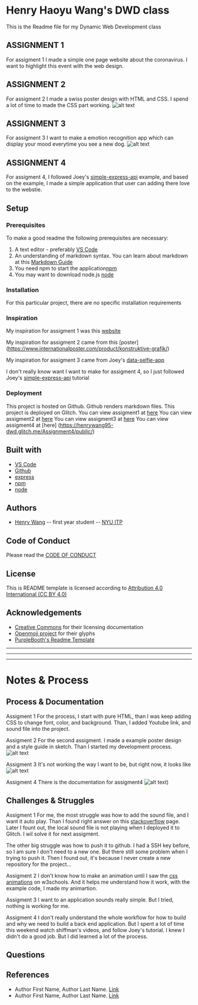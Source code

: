 <!-- Every README should start with an H1 -->
# Henry Haoyu Wang's DWD class
<!-- A one sentence description of the project or assignment -->
This is the Readme file for my Dynamic Web Development class

<!-- It is good practice to add an about or summary -->

## ASSIGNMENT 1 
For assigment 1 I made a simple one page website about the coronavirus. I want to highlight this event with the web design.

## ASSIGNMENT 2
For assigment 2 I made a swiss poster design with HTML and CSS. I spend a lot of time to made the CSS part working.
![alt text](https://github.com/henrywang95/DWD/blob/master/Assignment2/final_design.gif)

## ASSIGNMENT 3 
For assigment 3 I want to make a emotion recognition app which can display your mood everytime you see a new dog. 
 ![alt text](https://github.com/henrywang95/DWD/blob/master/Assignment3/sketch.JPG)

 ## ASSIGNMENT 4
 For assigment 4, I followed Joey's [simple-express-api](https://github.com/joeyklee/simple-express-api) example, and based on the example, I made a simple application that user can adding there love to the webstie. 

<!-- It is essential to describe how to set up your project -->
## Setup

<!-- Any knowledge or tools you will need before hand -->
### Prerequisites

To make a good readme the following prerequisites are necessary:
1. A text editor - preferably [VS Code](https://code.visualstudio.com/)
2. An understanding of markdown syntax. You can learn about markdown at this [Markdown Guide](https://www.markdownguide.org/getting-started/)
3. You need npm to start the application[npm](https://www.npmjs.com/)
4. You may want to download node.js [node](https://nodejs.org/en/)

<!-- any installation needs should be defined -->
### Installation

For this particular project, there are no specific installation requirements

<!-- Write instructions on how to start working on your project -->
### Inspiration
My inspiration for assigment 1 was this [website](https://www.worldometers.info/coronavirus/)

My inspiration for assigment 2 came from this [poster] (https://www.internationalposter.com/product/konstruktive-grafik/) 

My inspiration for assigment 3 came from Joey's [data-selfie-app](https://github.com/joeyklee/data-selfie-app)

I don't really know want I want to make for assigment 4, so I just followed Joey's [simple-express-api](https://github.com/joeyklee/simple-express-api) tutorial 
<!-- Notes about the deployment -->
### Deployment

This project is hosted on Github. Github renders markdown files.
This project is deployed on Glitch.
You can view assigment1 at [here](https://henrywang95-dwd.glitch.me/Assignment1/)
You can view assigment2 at [here](https://henrywang95-dwd.glitch.me/Assignment2/)
You can view assigment3 at [here](https://henrywang95-dwd.glitch.me/Assignment3/)
You can view assigment4 at [here] (https://henrywang95-dwd.glitch.me/Assignment4/public/)
## Built with

* [VS Code](https://code.visualstudio.com/)
* [Github](https://github.com)
* [express](https://expressjs.com/)
* [npm](https://www.npmjs.com/)
* [node](https://nodejs.org/en/)
## Authors

* [Henry Wang](https://wangh.io) -- first year student -- [NYU ITP](https://itp.nyu.edu)

## Code of Conduct

Please read the [CODE OF CONDUCT](https://www.mozilla.org/en-US/about/governance/policies/participation/) 

## License

This is README template is licensed according to [Attribution 4.0 International (CC BY 4.0) ](https://creativecommons.org/licenses/by/4.0/)

<!-- thank and reference all the things that made your project happen -->
## Acknowledgements

* [Creative Commons](https://creativecommons.org/licenses/by/4.0/) for their licensing documentation
* [Openmoji project](https://www.openmoji.org/library/#search=notebook&emoji=1F4D4) for their glyphs
* [PurpleBooth's Readme Template](https://gist.github.com/PurpleBooth/109311bb0361f32d87a2)

***
***
***

<!-- For your assignments you might consider  -->
# Notes & Process

<!-- How you built this project - Include images, gifs, and notes here -->
## Process & Documentation
Assigment 1
For the process, I start with pure HTML, than I was keep adding CSS to change font, color, and background. 
Than, I added Youtube link, and sound file into the project.

Assigment 2
For the second assigment. I made a example poster design and a style guide in sketch. Than I started my development process.
![alt text](https://github.com/henrywang95/DWD/blob/master/Assignment2/design.png)

Assigment 3 
It's not working the way I want to be, but right now, it looks like 
![alt text](https://github.com/henrywang95/DWD/blob/master/Assignment3/process.png)

Assigment 4
There is the documentation for assigment4
![alt text](https://github.com/henrywang95/DWD/blob/master/Assignment3/example.gif))
<!-- Any specific challenges or struggles documented -->
## Challenges & Struggles
Assigment 1
For me, the most struggle was how to add the sound file, and I want it auto play. Than I found right answer on this [stackoverflow](https://stackoverflow.com/questions/20179190/autoplay-an-audio-with-html5-embed-tag-while-the-player-is-invisible) page.
Later I fount out, the local sound file is not playing when I deployed it to Glitch. I wil solve it for next assigment.

The other big struggle was how to push it to github. I had a SSH key before, so I am sure I don't need to a new one. But there still some problem when I trying to push it. Then I found out, it's because I never create a new repository for the project...

Assigment 2
I don't know how to make an animation until I saw the [css animations](https://www.w3schools.com/css/css3_animations.asp) on w3schools. And it helps me understand how it work, with the example code, I made my animartion. 

Assigment 3
I want to an application sounds really simple. But I tried, nothing is working for me.

Assigment 4 
I don't really understand the whole workflow for how to build and why we need to build a back end application. But I spent a lot of time this weekend watch shiffman's videos, and follow Joey's tutorial. I knew I didn't do a good job. But I did learned a lot of the process. 

<!-- Any questions you have -->
## Questions

<!-- References for resources and inspiration -->
## References

* Author First Name, Author Last Name. [Link]()
* Author First Name, Author Last Name. [Link]()